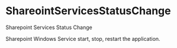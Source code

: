 # ShareointServicesStatusChange
Sharepoint Services Status Change


Sharepoint Windows Service start, stop, restart the application.
